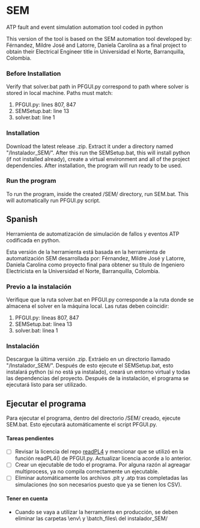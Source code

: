 # SEM
ATP fault and event simulation automation tool coded in python 

This version of the tool is based on the SEM automation tool developed by: Férnandez, Mildre José and Latorre, Daniela Carolina
as a final project to obtain their Electrical Engineer title in Universidad el Norte, Barranquilla, Colombia. 

### Before Installation

Verify that solver.bat path in PFGUI.py correspond to path where solver is stored in local machine.
Paths must match:
1. PFGUI.py: lines 807, 847
2. SEMSetup.bat: line 13
3. solver.bat: line 1

### Installation

Download the latest release .zip. Extract it under a directory named "/Instalador_SEM/". After this run the SEMSetup.bat, this will install
python (if not installed already), create a virtual environment and all of the project dependencies. After installation, the program will run
ready to be used.


### Run the program

To run the program, inside the created /SEM/ directory, run SEM.bat. This will automatically run PFGUI.py script.


## Spanish

Herramienta de automatización de simulación de fallos y eventos ATP codificada en python. 

Esta versión de la herramienta está basada en la herramienta de automatización SEM desarrollada por: Férnandez, Mildre José y Latorre, Daniela Carolina
como proyecto final para obtener su título de Ingeniero Electricista en la Universidad el Norte, Barranquilla, Colombia. 

### Previo a la instalación

Verifique que la ruta solver.bat en PFGUI.py corresponde a la ruta donde se almacena el solver en la máquina local.
Las rutas deben coincidir:
1. PFGUI.py: líneas 807, 847
2. SEMSetup.bat: línea 13
3. solver.bat: línea 1

### Instalación

Descargue la última versión .zip. Extráelo en un directorio llamado "/Instalador_SEM/". Después de esto ejecute el SEMSetup.bat, esto instalará
python (si no está ya instalado), creará un entorno virtual y todas las dependencias del proyecto. Después de la instalación, el programa se ejecutará
listo para ser utilizado.

## Ejecutar el programa

Para ejecutar el programa, dentro del directorio /SEM/ creado, ejecute SEM.bat. Esto ejecutará automáticamente el script PFGUI.py.


#### Tareas pendientes

- [ ] Revisar la licencia del repo [readPL4](https://github.com/ldemattos/readPL4) y mencionar que se utilizó en la función readPL4() de PFGUI.py.
      Actualizar licencia acorde a lo anterior.
- [ ] Crear un ejecutable de todo el programa. Por alguna razón al agreagar multiprocess, ya no compila correctamente un ejecutable.
- [ ] Eliminar automáticamente los archivos .plt y .atp tras completadas las simulaciones (no son necesarios puesto que ya se tienen los CSV).

#### Tener en cuenta

- Cuando se vaya a utilizar la herramienta en producción, se deben eliminar las carpetas \env\ y \batch_files\ del instalador_SEM/
